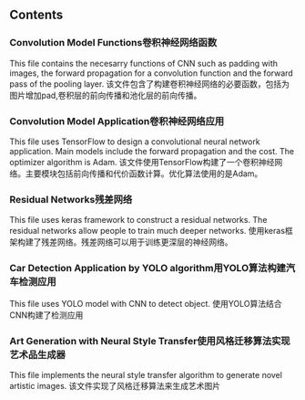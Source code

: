 <h2>Contents</h2>

<h3>Convolution Model Functions卷积神经网络函数</h3>
This file contains the necesarry functions of CNN such as padding with images, the forward propagation for a convolution function and the forward pass of the pooling layer.
该文件包含了构建卷积神经网络的必要函数，包括为图片增加pad,卷积层的前向传播和池化层的前向传播。

<h3>Convolution Model Application卷积神经网络应用</h3>
This file uses TensorFlow to design a convolutional neural network application. Main models include the forward propagation and the cost. The optimizer algorithm is Adam.
该文件使用TensorFlow构建了一个卷积神经网络。主要模块包括前向传播和代价函数计算。优化算法使用的是Adam。


<h3>Residual Networks残差网络</h3>
This file uses keras framework to construct a residual networks. The residual networks allow people to train much deeper networks.
使用keras框架构建了残差网络。残差网络可以用于训练更深层的神经网络。

<h3>Car Detection Application by YOLO algorithm用YOLO算法构建汽车检测应用</h3>
This file uses YOLO model with CNN to detect object.
使用YOLO算法结合CNN构建了检测应用

<h3>Art Generation with Neural Style Transfer使用风格迁移算法实现艺术品生成器</h3>
This file implements the neural style transfer algorithm to generate novel artistic images.
该文件实现了风格迁移算法来生成艺术图片
